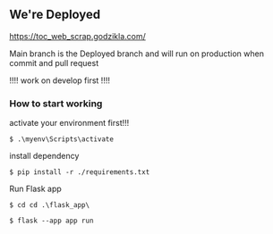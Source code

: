 <h2>We're Deployed</h2>
<a href="https://toc_web_scrap.godzikla.com/">https://toc_web_scrap.godzikla.com/</a>
<p>Main branch is the Deployed branch and will run on production when commit and pull request</p>
<p>!!!! work on develop first !!!!</p>

<h3>How to start working</h3>

<p>activate your environment first!!!</p>

```
$ .\myenv\Scripts\activate
```
<p>install dependency</p>

```
$ pip install -r ./requirements.txt
```

<p>Run Flask app</p>

```
$ cd cd .\flask_app\
```

```
$ flask --app app run
```
